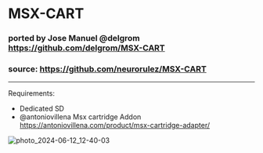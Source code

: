 # MSX-CART

### ported by Jose Manuel @delgrom https://github.com/delgrom/MSX-CART
### source: https://github.com/neurorulez/MSX-CART

-------------------------------
Requirements:

- Dedicated SD
- @antoniovillena Msx cartridge Addon https://antoniovillena.com/product/msx-cartridge-adapter/

![photo_2024-06-12_12-40-03](https://github.com/user-attachments/assets/42e24913-e071-4b46-a6b2-abf1ea925384)

